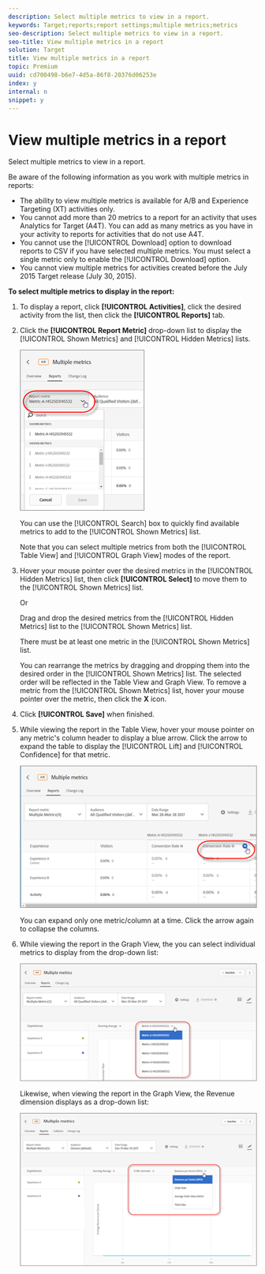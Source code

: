 ```yaml
---
description: Select multiple metrics to view in a report.
keywords: Target;reports;report settings;multiple metrics;metrics
seo-description: Select multiple metrics to view in a report.
seo-title: View multiple metrics in a report
solution: Target
title: View multiple metrics in a report
topic: Premium
uuid: cd700498-b6e7-4d5a-86f8-20376d06253e
index: y
internal: n
snippet: y
---
```


# View multiple metrics in a report

Select multiple metrics to view in a report.

Be aware of the following information as you work with multiple metrics in reports:

* The ability to view multiple metrics is available for A/B and Experience Targeting (XT) activities only. 
* You cannot add more than 20 metrics to a report for an activity that uses Analytics for Target (A4T). You can add as many metrics as you have in your activity to reports for activities that do not use A4T. 
* You cannot use the [!UICONTROL Download] option to download reports to CSV if you have selected multiple metrics. You must select a single metric only to enable the [!UICONTROL Download] option. 
* You cannot view multiple metrics for activities created before the July 2015 Target release (July 30, 2015).

**To select multiple metrics to display in the report:**

1. To display a report, click **[!UICONTROL Activities]**, click the desired activity from the list, then click the **[!UICONTROL Reports]** tab. 
1. Click the **[!UICONTROL Report Metric]** drop-down list to display the [!UICONTROL Shown Metrics] and [!UICONTROL Hidden Metrics] lists.

   ![](assets/multiple_metrics.png)

   You can use the [!UICONTROL Search] box to quickly find available metrics to add to the [!UICONTROL Shown Metrics] list.

   Note that you can select multiple metrics from both the [!UICONTROL Table View] and [!UICONTROL Graph View] modes of the report. 

1. Hover your mouse pointer over the desired metrics in the [!UICONTROL Hidden Metrics] list, then click **[!UICONTROL Select]** to move them to the [!UICONTROL Shown Metrics] list.

   Or

   Drag and drop the desired metrics from the [!UICONTROL Hidden Metrics] list to the [!UICONTROL Shown Metrics] list.

   There must be at least one metric in the [!UICONTROL Shown Metrics] list.

   You can rearrange the metrics by dragging and dropping them into the desired order in the [!UICONTROL Shown Metrics] list. The selected order will be reflected in the Table View and Graph View. To remove a metric from the [!UICONTROL Shown Metrics] list, hover your mouse pointer over the metric, then click the **X** icon. 

1. Click **[!UICONTROL Save]** when finished. 
1. While viewing the report in the Table View, hover your mouse pointer on any metric's column header to display a blue arrow. Click the arrow to expand the table to display the [!UICONTROL Lift] and [!UICONTROL Confidence] for that metric.

   ![](assets/multiple_metrics_table.png)

   You can expand only one metric/column at a time. Click the arrow again to collapse the columns. 

1. While viewing the report in the Graph View, the you can select individual metrics to display from the drop-down list:

   ![](assets/multiple_metrics_graph.png)

   Likewise, when viewing the report in the Graph View, the Revenue dimension displays as a drop-down list:

   ![](assets/muttiple_revenue.png)

